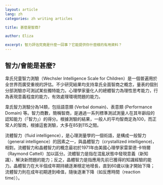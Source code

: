 ```yaml
---
layout: article
lang: zh
categories: zh writing articles

title: 甚麼是智商?

author: Eliza

excerpt: 智力評估究竟是什麼一回事？它能提供你什麼樣的有用資料？
---
```


## 智力/會能是甚麼?
韋氏兒童智力測驗（Wechsler Intelligence Scale for Children）是一個普遍用於全世界而廣受重視的評估。不少研究結果均支持韋氏全面智商之概念，量表的個別分部測驗亦可測試某些獨特能力。心理學家量化人的總體智力為理性思考能力，行為表現意義程度的能力，有效處理環境問題的能力。

韋氏智力測驗分為14類，包括語意類 (Verbal domain)、表意類 (Performance Domain) 等。智力商數，簡稱智商，是通過一系列標準測試測量人在其年齡段的認知能力（「智力」）的得分。根據測驗的結果，一般人的平均智商定為100，而正常人的智商，根據這套測驗，大多在85到115之間。

流體智力（fluid intelligence），是心理測量學的一個術語，是構成一般智力（general intelligence）的因素之一，與晶體智力（crystallized intelligence)，相對。流體智力和晶體智力的概念最初於1971年由美國心理學家雷蒙德·卡特爾（Raymond Cattell）加以區分。流體智力是指在混亂狀態中發現意義（新知識）、解決新問題的能力；反之，晶體智力是指應用先前已獲得的知識經驗的能力。晶體智力在大半個成年期持續逐漸穩定地增長，直到60歲以後才開始下降；流體智力則在成年初期達到峰值，隨後逐漸下降（如反應時間（reaction time））。